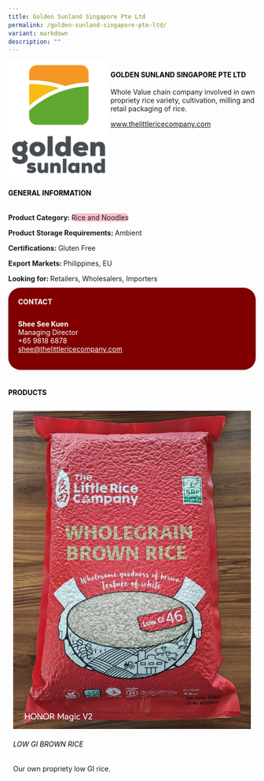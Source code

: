 ```yaml
---
title: Golden Sunland Singapore Pte Ltd
permalink: /golden-sunland-singapore-pte-ltd/
variant: markdown
description: ""
---
```

<div class="flex-paragraph">
	<div style="display: flex; flex-wrap: wrap;" class="flex-container">
		<div style="flex: 1 1 40%; display: block;" class="card sgds">
			<img src="/images/Golden%20Sunland/golden_sunland_logo.png">
		</div>
		<div style="flex: 1 1 58%; display: block; margin-left: 3px" class="card-sgds">
			<h4 style="text-transform: uppercase; color: black;"><b>Golden Sunland Singapore Pte Ltd</b></h4>
			<p>Whole Value chain company involved in own propriety rice variety, cultivation, milling and retail packaging of rice.</p>
			<p><a target="_blank" href="https://www.thelittlericecompany.com">www.thelittlericecompany.com</a></p>
		</div>
	</div>
</div>

<h4 style="text-transform: uppercase; color: black;">
	<b>General Information</b>
</h4>
<div style="display: flex; flex-wrap: wrap;" class="flex-container">
	<div style="flex: 1 1 65%; display: block; align-self: stretch" class="card sgds">
		<div class="flex-paragraph">
			<p>
				<b>Product Category: </b>
				<span style="background-color: pink; border-radius: 10px;">Rice and Noodles</span>
			</p>
			<p>
				<b>Product Storage Requirements: </b>Ambient
			</p>
			<p>
				<b>Certifications: </b>Gluten Free
			</p>
			<p>
				<b>Export Markets: </b>Philippines, EU
			</p>
			<p style="margin-bottom: 10px;">
				<b>Looking for: </b>Retailers, Wholesalers, Importers
			</p>
		</div>
	</div>
	<div style="flex: 1 1 35%; padding: 10px; display: block; background-color: maroon; border-radius: 25px; align-self: center;" class="card sgds">
		<h4 style="color: white; margin-top: 10px; margin-left: 10px;">CONTACT</h4>
		<div class="flex-paragraph">
			<p style="padding: 10px; color: white;">
				<b>Shee See Kuen</b>
				<br>Managing Director<br>+65 9818 6878<br>
				<a style="color: white;" href="mailto:shee@thelittlericecompany.com">shee@thelittlericecompany.com</a>
			</p>
		</div>
	</div>
</div>
<br>
<h4 style="text-transform: uppercase; color: black;">
	<b>Products</b>
</h4>
<div style="display: flex; flex-wrap: wrap;">
	<div style="flex: 1 1 47%; margin: 10px; display: block;" class="card sgds">
		<div style="display: block;" class="flex-image">
			<img src="/images/Golden%20Sunland/golden_sunland_product_01.jpg">
		</div>
		<div class="flex-paragraph">
			<h6 style="text-transform: uppercase; color: black;">Low GI Brown Rice</h6>
			<p>Our own propriety low GI rice.</p>
		</div>
	</div>
</div>
